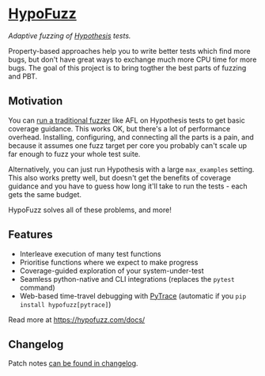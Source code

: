 # [HypoFuzz](https://hypofuzz.com/)

*Adaptive fuzzing of [Hypothesis](https://hypothesis.readthedocs.io) tests.*


Property-based approaches help you to write better tests which find more bugs,
but don't have great ways to exchange much more CPU time for more bugs.
The goal of this project is to bring togther the best parts of fuzzing and PBT.


## Motivation

You can [run a traditional fuzzer](https://hypothesis.readthedocs.io/en/latest/details.html#use-with-external-fuzzers)
like AFL on Hypothesis tests to get basic coverage guidance.  This works OK, but there's
a lot of performance overhead.  Installing, configuring, and connecting all the parts is
a pain, and because it assumes one fuzz target per core you probably can't scale up far
enough to fuzz your whole test suite.

Alternatively, you can just run Hypothesis with a large `max_examples` setting.
This also works pretty well, but doesn't get the benefits of coverage guidance and
you have to guess how long it'll take to run the tests - each gets the same budget.

HypoFuzz solves all of these problems, and more!


## Features

- Interleave execution of many test functions
- Prioritise functions where we expect to make progress
- Coverage-guided exploration of your system-under-test
- Seamless python-native and CLI integrations (replaces the `pytest` command)
- Web-based time-travel debugging with [PyTrace](https://pytrace.com/)
  (automatic if you `pip install hypofuzz[pytrace]`)

Read more at https://hypofuzz.com/docs/


## Changelog

Patch notes [can be found in changelog](https://hypofuzz.com/docs/changelog.html).

